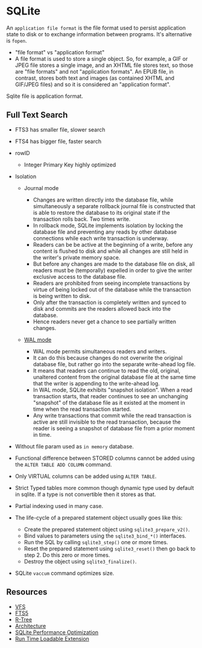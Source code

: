 # SQLite

An `application file format` is the file format used to persist application state to disk or to exchange information between programs. It's alternative is `fopen`.

- "file format" vs "application format" 
- A file format is used to store a single object. So, for example, a GIF or JPEG file stores a single image, and an XHTML file stores text, so those are "file formats" and not "application formats". An EPUB file, in contrast, stores both text and images (as contained XHTML and GIF/JPEG files) and so it is considered an "application format". 

Sqlite file is application format.

## Full Text Search
- FTS3 has smaller file, slower search
- FTS4 has bigger file, faster search

- rowID
    - Integer Primary Key highly optimized

- Isolation
    - Journal mode
        - Changes are written directly into the database file, 
        while simultaneously a separate rollback journal file is constructed 
        that is able to restore the database to its original state if the transaction rolls back. Two times write.
        - In rollback mode, SQLite implements isolation by locking the database file and preventing any reads by other database connections while each write transaction is underway.
        - Readers can be be active at the beginning of a write, before any content is flushed to disk and while all changes are still held in the writer's private memory space. 
        - But before any changes are made to the database file on disk, all readers must be (temporally) expelled in order to give the writer exclusive access to the database file.
        - Readers are prohibited from seeing incomplete transactions by virtue of being locked out of the database while the transaction is being written to disk. 
        - Only after the transaction is completely written and synced to disk and commits are the readers allowed back into the database. 
        - Hence readers never get a chance to see partially written changes.
    
    - [WAL mode](https://www.sqlite.org/wal.html)
        - WAL mode permits simultaneous readers and writers. 
        - It can do this because changes do not overwrite the original database file, but rather go into the separate write-ahead log file. 
        - It means that readers can continue to read the old, original, unaltered content from the original database file at the same time that the writer is appending to the write-ahead log. 
        - In WAL mode, SQLite exhibits "snapshot isolation". When a read transaction starts, that reader continues to see an unchanging "snapshot" of the database file as it existed at the moment in time when the read transaction started. 
        - Any write transactions that commit while the read transaction is active are still invisible to the read transaction, because the reader is seeing a snapshot of database file from a prior moment in time.

- Without file param used as `in memory` database.

- Functional difference between STORED columns cannot be added using the `ALTER TABLE ADD COLUMN` command.

- Only VIRTUAL columns can be added using `ALTER TABLE`.

- Strict Typed tables more common though dynamic type used by default in sqlite. If a type is not convertible then it stores as that.

- Partial indexing used in many case.

- The life-cycle of a prepared statement object usually goes like this:
    - Create the prepared statement object using `sqlite3_prepare_v2()`.
    - Bind values to parameters using the `sqlite3_bind_*()` interfaces.
    - Run the SQL by calling `sqlite3_step()` one or more times.
    - Reset the prepared statement using `sqlite3_reset()` then go back to step 2. Do this zero or more times.
    - Destroy the object using `sqlite3_finalize()`.

- SQLite `vaccum` command optimizes size.

## Resources
- [VFS](https://www.sqlite.org/vfs.html)
- [FTS5](https://www.sqlite.org/fts5.html)
- [R-Tree](https://www.sqlite.org/rtree.html)
- [Architecture](https://www.sqlite.org/arch.html)
- [SQLite Performance Optimization](https://stackoverflow.com/questions/1711631/improve-insert-per-second-performance-of-sqlite)
- [Run Time Loadable Extension](https://www.sqlite.org/loadext.html)